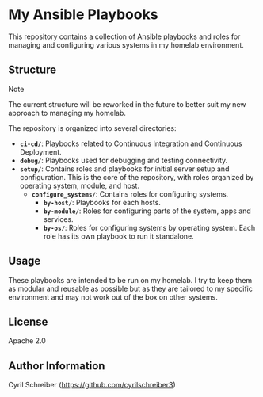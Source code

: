 # My Ansible Playbooks

This repository contains a collection of Ansible playbooks and roles for managing and configuring various systems in my homelab environment.

## Structure

> [!NOTE]
> The current structure will be reworked in the future to better suit my new approach to managing my homelab.

The repository is organized into several directories:

- **`ci-cd/`**: Playbooks related to Continuous Integration and Continuous Deployment.
- **`debug/`**: Playbooks used for debugging and testing connectivity.
- **`setup/`**: Contains roles and playbooks for initial server setup and configuration. This is the core of the repository, with roles organized by operating system, module, and host.
  - **`configure_systems/`**: Contains roles for configuring systems.
    - **`by-host/`**: Playbooks for each hosts.
    - **`by-module/`**: Roles for configuring parts of the system, apps and services.
    - **`by-os/`**: Roles for configuring systems by operating system. Each role has its own playbook to run it standalone.

## Usage

These playbooks are intended to be run on my homelab. I try to keep them as modular and reusable as possible but as they are tailored to my specific environment and may not work out of the box on other systems.

## License

Apache 2.0

## Author Information

Cyril Schreiber (https://github.com/cyrilschreiber3)
